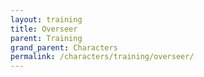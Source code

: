 ```yaml
---
layout: training
title: Overseer
parent: Training
grand_parent: Characters
permalink: /characters/training/overseer/
---
```

